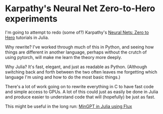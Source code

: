 # Karpathy's Neural Net Zero-to-Hero experiments

I'm going to attempt to redo (some of?) Karpathy's 
[Neural Nets: Zero to Hero](https://github.com/karpathy/nn-zero-to-hero) 
tutorials in Julia. 

Why rewrite? I've worked through much of this in Python, and seeing how things are different in another language, perhaps without the crutch of using pytorch, will make me learn the theory more deeply.

Why Julia? It's fast, elegant, and just as readable as Python. (Although switching back and forth between the two often leaves me forgetting which language I'm using and how to do the most basic things.)

There's a lot of work going on to rewrite everything in C to have fast code and simple access to GPUs. A lot of this could just as easily be done in Julia and produce easier to understand code that will (hopefully) be just as fast.


This might be useful in the long run: 
[MinGPT in Julia using Flux](https://cancandan.github.io/julia/flux/machine-learning/2022/03/30/mingpt-julia.html)